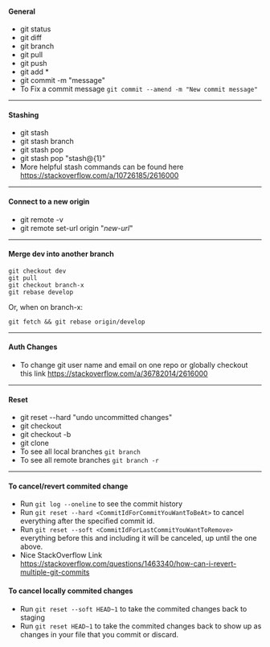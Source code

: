 #### General
- git status
- git diff
- git branch
- git pull
- git push
- git add *
- git commit -m "message"
- To Fix a commit message ```git commit --amend -m "New commit message"``` 
-----------------------
#### Stashing
- git stash 
- git stash branch <branchName>
- git stash pop
- git stash pop "stash@{1}"
- More helpful stash commands can be found here https://stackoverflow.com/a/10726185/2616000
--------------------------------
#### Connect to a new origin

- git remote -v
- git remote set-url origin "*new-url*"

---------------------
#### Merge dev into another branch
```  
git checkout dev 
git pull 
git checkout branch-x
git rebase develop
```  
Or, when on branch-x:

```git fetch && git rebase origin/develop```

-------------------------------------
#### Auth Changes
- To change git user name and email on one repo or globally checkout this link https://stackoverflow.com/a/36782014/2616000
-------------------------------------
#### Reset
- git reset --hard "undo uncommitted changes"
- git checkout 
- git checkout -b 
- git clone
- To see all local branches  ```git branch```
- To see all remote branches ```git branch -r```
--------------
#### To cancel/revert commited change
- Run ```git log --oneline``` to see the commit history
- Run ```git reset --hard <CommitIdForCommitYouWantToBeAt>``` to cancel everything after the specified commit id. 
- Run ```git reset --soft <CommitIdForLastCommitYouWantToRemove>``` everything before this and including it will be canceled, up until the one above. 
- Nice StackOverflow Link https://stackoverflow.com/questions/1463340/how-can-i-revert-multiple-git-commits  
#### To cancel locally commited changes
- Run ```git reset --soft HEAD~1``` to take the commited changes back to staging
- Run ```git reset HEAD~1``` to take the commited changes back to show up as changes in your file that you commit or discard.
